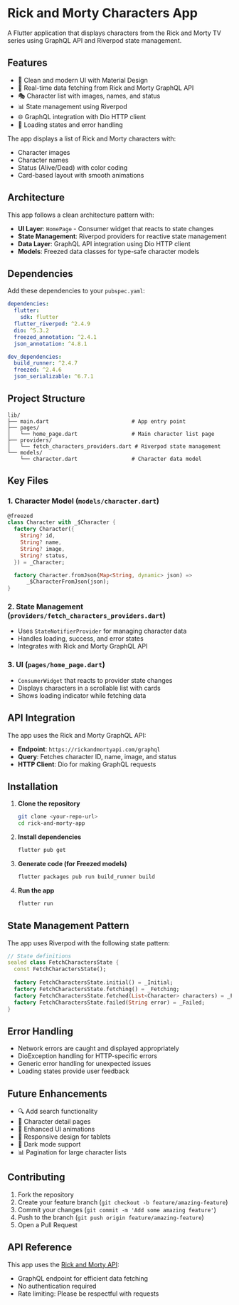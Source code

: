 # Rick and Morty Characters App

A Flutter application that displays characters from the Rick and Morty TV series using GraphQL API and Riverpod state management.

## Features

- 📱 Clean and modern UI with Material Design
- 🔄 Real-time data fetching from Rick and Morty GraphQL API
- 🎭 Character list with images, names, and status
- 📊 State management using Riverpod
- 🌐 GraphQL integration with Dio HTTP client
- 💫 Loading states and error handling


The app displays a list of Rick and Morty characters with:
- Character images
- Character names
- Status (Alive/Dead) with color coding
- Card-based layout with smooth animations

## Architecture

This app follows a clean architecture pattern with:

- **UI Layer**: `HomePage` - Consumer widget that reacts to state changes
- **State Management**: Riverpod providers for reactive state management
- **Data Layer**: GraphQL API integration using Dio HTTP client
- **Models**: Freezed data classes for type-safe character models

## Dependencies

Add these dependencies to your `pubspec.yaml`:

```yaml
dependencies:
  flutter:
    sdk: flutter
  flutter_riverpod: ^2.4.9
  dio: ^5.3.2
  freezed_annotation: ^2.4.1
  json_annotation: ^4.8.1

dev_dependencies:
  build_runner: ^2.4.7
  freezed: ^2.4.6
  json_serializable: ^6.7.1
```

## Project Structure

```
lib/
├── main.dart                          # App entry point
├── pages/
│   └── home_page.dart                 # Main character list page
├── providers/
│   └── fetch_characters_providers.dart # Riverpod state management
└── models/
    └── character.dart                 # Character data model
```

## Key Files

### 1. Character Model (`models/character.dart`)
```dart
@freezed
class Character with _$Character {
  factory Character({
    String? id,
    String? name,
    String? image,
    String? status,
  }) = _Character;

  factory Character.fromJson(Map<String, dynamic> json) =>
      _$CharacterFromJson(json);
}
```

### 2. State Management (`providers/fetch_characters_providers.dart`)
- Uses `StateNotifierProvider` for managing character data
- Handles loading, success, and error states
- Integrates with Rick and Morty GraphQL API

### 3. UI (`pages/home_page.dart`)
- `ConsumerWidget` that reacts to provider state changes
- Displays characters in a scrollable list with cards
- Shows loading indicator while fetching data

## API Integration

The app uses the Rick and Morty GraphQL API:
- **Endpoint**: `https://rickandmortyapi.com/graphql`
- **Query**: Fetches character ID, name, image, and status
- **HTTP Client**: Dio for making GraphQL requests

## Installation

1. **Clone the repository**
   ```bash
   git clone <your-repo-url>
   cd rick-and-morty-app
   ```

2. **Install dependencies**
   ```bash
   flutter pub get
   ```

3. **Generate code (for Freezed models)**
   ```bash
   flutter packages pub run build_runner build
   ```

4. **Run the app**
   ```bash
   flutter run
   ```

## State Management Pattern

The app uses Riverpod with the following state pattern:

```dart
// State definitions
sealed class FetchCharactersState {
  const FetchCharactersState();
  
  factory FetchCharactersState.initial() = _Initial;
  factory FetchCharactersState.fetching() = _Fetching;
  factory FetchCharactersState.fetched(List<Character> characters) = _Fetched;
  factory FetchCharactersState.failed(String error) = _Failed;
}
```

## Error Handling

- Network errors are caught and displayed appropriately
- DioException handling for HTTP-specific errors
- Generic error handling for unexpected issues
- Loading states provide user feedback

## Future Enhancements

- 🔍 Add search functionality
- 📄 Character detail pages
- 🎨 Enhanced UI animations
- 📱 Responsive design for tablets
- 🌙 Dark mode support
- 📊 Pagination for large character lists

## Contributing

1. Fork the repository
2. Create your feature branch (`git checkout -b feature/amazing-feature`)
3. Commit your changes (`git commit -m 'Add some amazing feature'`)
4. Push to the branch (`git push origin feature/amazing-feature`)
5. Open a Pull Request

## API Reference

This app uses the [Rick and Morty API](https://rickandmortyapi.com/documentation):
- GraphQL endpoint for efficient data fetching
- No authentication required
- Rate limiting: Please be respectful with requests


